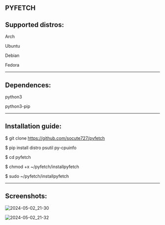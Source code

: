 **PYFETCH**
------------------------------------------------------------------------------------------------------
**Supported distros:**
------------------------------------------------------------------------------------------------------
Arch 

Ubuntu

Debian

Fedora

------------------------------------------------------------------------------------------------------
**Dependences:**
------------------------------------------------------------------------------------------------------
python3 

python3-pip

----------------------------------------------------------------------------------------------------- 
**Installation guide:**
------------------------------------------------------------------------------------------------------
$ git clone https://github.com/socute727/pyfetch

$ pip install distro psutil py-cpuinfo

$ cd pyfetch

$ chmod +x ~/pyfetch/installpyfetch

$ sudo ~/pyfetch/installpyfetch

------------------------------------------------------------------------------------------------------
**Screenshots:**
------------------------------------------------------------------------------------------------------


![2024-05-02_21-30](https://github.com/socute727/pyfetch/assets/152518983/fa75b28d-1f2d-4d65-bbcd-c7df4925b23d)


![2024-05-02_21-32](https://github.com/socute727/pyfetch/assets/152518983/a340c10a-4021-4caf-915e-9cc0c9efd35a)
